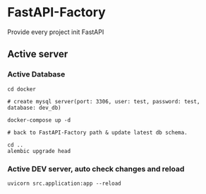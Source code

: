 # FastAPI-Factory
Provide every project init FastAPI

## Active server
### Active Database
```
cd docker

# create mysql server(port: 3306, user: test, password: test, database: dev_db)

docker-compose up -d

# back to FastAPI-Factory path & update latest db schema.

cd ..
alembic upgrade head

```
### Active DEV server, auto check changes and reload
```
uvicorn src.application:app --reload
```
